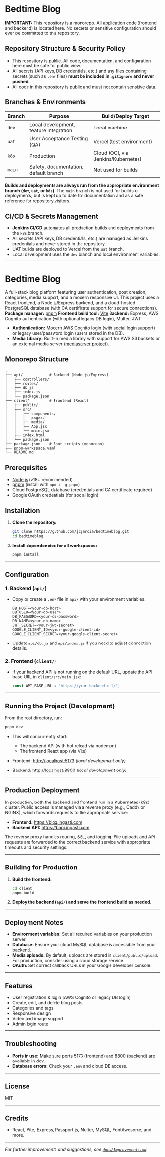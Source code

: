 # Bedtime Blog

**IMPORTANT:**
This repository is a monorepo. All application code (frontend and backend) is located here. No secrets or sensitive configuration should ever be committed to this repository.

## Repository Structure & Security Policy

- This repository is public. All code, documentation, and configuration here must be safe for public view.
- All secrets (API keys, DB credentials, etc.) and any files containing secrets (such as `.env` files) **must be included in `.gitignore` and never pushed**.
- All code in this repository is public and must not contain sensitive data.

## Branches & Environments

| Branch | Purpose | Build/Deploy Target |
|--------|---------|--------------------|
| `dev`  | Local development, feature integration | Local machine |
| `uat`  | User Acceptance Testing (QA) | Vercel (test environment) |
| `k8s`  | Production | Cloud (OCI, via Jenkins/Kubernetes) |
| `main` | Safety, documentation, default branch | Not used for builds |

**Builds and deployments are always run from the appropriate environment branch (`dev`, `uat`, or `k8s`).**
The `main` branch is not used for builds or deployments, but is kept up to date for documentation and as a safe reference for repository visitors.

## CI/CD & Secrets Management

- **Jenkins CI/CD** automates all production builds and deployments from the `k8s` branch.
- All secrets (API keys, DB credentials, etc.) are managed as Jenkins credentials and never stored in the repository.
- UAT builds are deployed to Vercel from the `uat` branch.
- Local development uses the `dev` branch and local environment variables.

---

# Bedtime Blog

A full-stack blog platform featuring user authentication, post creation, categories, media support, and a modern responsive UI.
This project uses a React frontend, a Node.js/Express backend, and a cloud-hosted PostgreSQL database (with CA certificate support for secure connections).
**Package manager:** [pnpm](https://pnpm.io/)
**Frontend build tool:** [Vite](https://vitejs.dev/)
**Backend:** Express, AWS Cognito authentication (with optional legacy DB login), Multer, JWT

- **Authentication:** Modern AWS Cognito login (with social login support) or legacy user/password login (users stored in the DB).
- **Media Library:** Built-in media library with support for AWS S3 buckets or an external media server ([mediaserver project](https://github.com/jcgarcia/mediaserver)).

## Monorepo Structure

```
.
├── api/            # Backend (Node.js/Express)
│   ├── controllers/
│   ├── routes/
│   ├── db.js
│   ├── index.js
│   └── package.json
├── client/         # Frontend (React)
│   ├── public/
│   ├── src/
│   │   ├── components/
│   │   ├── pages/
│   │   ├── media/
│   │   ├── App.jsx
│   │   └── main.jsx
│   ├── index.html
│   └── package.json
├── package.json    # Root scripts (monorepo)
├── pnpm-workspace.yaml
└── README.md
```

## Prerequisites

- [Node.js](https://nodejs.org/) (v18+ recommended)
- [pnpm](https://pnpm.io/) (install with `npm i -g pnpm`)
- Cloud PostgreSQL database (credentials and CA certificate required)
- Google OAuth credentials (for social login)

## Installation

1. **Clone the repository:**
   ```sh
   git clone https://github.com/jcgarcia/bedtimeblog.git
   cd bedtimeblog
   ```

2. **Install dependencies for all workspaces:**
   ```sh
   pnpm install
   ```

---

## Configuration

### 1. Backend (`api/`)

- Copy or create a `.env` file in `api/` with your environment variables:
  ```
  DB_HOST=<your-db-host>
  DB_USER=<your-db-user>
  DB_PASSWORD=<your-db-password>
  DB_NAME=<your-db-name>
  JWT_SECRET=<your-jwt-secret>
  GOOGLE_CLIENT_ID=<your-google-client-id>
  GOOGLE_CLIENT_SECRET=<your-google-client-secret>
  ```
- Update `api/db.js` and `api/index.js` if you need to adjust connection details.

### 2. Frontend (`client/`)

- If your backend API is not running on the default URL, update the API base URL in `client/src/main.jsx`:
  ```js
  const API_BASE_URL = "https://your-backend-url/";
  ```

---

## Running the Project (Development)

From the root directory, run:

```sh
pnpm dev
```

- This will concurrently start:
  - The backend API (with hot reload via nodemon)
  - The frontend React app (via Vite)

- Frontend: [http://localhost:5173](http://localhost:5173) *(local development only)*
- Backend: [http://localhost:8800](http://localhost:8800) *(local development only)*

---

## Production Deployment

In production, both the backend and frontend run in a Kubernetes (k8s) cluster. Public access is managed via a reverse proxy (e.g., Caddy or NGINX), which forwards requests to the appropriate service:

- **Frontend:** https://blog.ingasti.com
- **Backend API:** https://bapi.ingasti.com

The reverse proxy handles routing, SSL, and logging. File uploads and API requests are forwarded to the correct backend service with appropriate timeouts and security settings.

---

## Building for Production

1. **Build the frontend:**
   ```sh
   cd client
   pnpm build
   ```

2. **Deploy the backend (`api/`) and serve the frontend build as needed.**

---

## Deployment Notes

- **Environment variables:** Set all required variables on your production server.
- **Database:** Ensure your cloud MySQL database is accessible from your backend.
- **Media uploads:** By default, uploads are stored in `client/public/upload`. For production, consider using a cloud storage service.
- **OAuth:** Set correct callback URLs in your Google developer console.

---

## Features

- User registration & login (AWS Cognito or legacy DB login)
- Create, edit, and delete blog posts
- Categories and tags
- Responsive design
- Video and image support
- Admin login route

---

## Troubleshooting

- **Ports in use:** Make sure ports 5173 (frontend) and 8800 (backend) are available in dev.
- **Database errors:** Check your `.env` and cloud DB access.


---

## License

MIT

---

## Credits

- React, Vite, Express, Passport.js, Multer, MySQL, FontAwesome, and more.

---

*For further improvements and suggestions, see [`docs/Improvements.md`](docs/Improvements.md).*